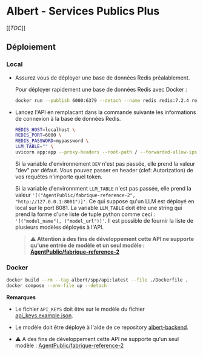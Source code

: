 # Albert - Services Publics Plus

[[_TOC_]]

## Déploiement

### Local

* Assurez vous de déployer une base de données Redis préalablement.

    Pour déployer rapidement une base de données Redis avec Docker :

    ```bash
    docker run --publish 6000:6379 --detach --name redis redis:7.2.4 redis-server --save 20 1 --loglevel warning --requirepass mypassword
    ```

* Lancez l'API en remplacant dans la commande suivante les informations de connexion à la base de données Redis.

    ```bash
    REDIS_HOST=localhost \
    REDIS_PORT=6000 \
    REDIS_PASSWORD=mypassword \
    LLM_TABLE="" \
    uvicorn app:app --proxy-headers --root-path / --forwarded-allow-ips '*' --host 0.0.0.0 --port 8000 --reload
    ```

    Si la variable d'environnement `DEV` n'est pas passée, elle prend la valeur "dev" par défaut. Vous pouvez passer en header (clef: Autorization) de vos requêtes n'importe quel token.

    Si la variable d'environnment `LLM_TABLE` n'est pas passée, elle prend la valeur `'[("AgentPublic/fabrique-reference-2", "http://127.0.0.1:8081")]'`. Ce qui suppose qu'un LLM est déployé en local sur le port 8081. La variable `LLM_TABLE` doit être une string qui prend la forme d'une liste de tuple python comme ceci : `'[("model_name"), ("model_url")]'`. Il est possible de fournir la liste de plusieurs modèles déployés à l'API.

    > **⚠️ Attention à des fins de développement cette API ne supporte qu'une entrée de modèle et un seul modèle : [AgentPublic/fabrique-reference-2](https://huggingface.co/AgentPublic/fabrique-reference-2)**

### Docker

```bash
docker build --rm --tag albert/spp/api:latest --file ./Dockerfile .
docker compose --env-file up --detach
```

**Remarques**

* Le fichier `API_KEYS` doit être sur le modèle du fichier [api_keys.example.json](./api_keys.example.json).

* Le modèle doit être déployé à l'aide de ce repository [albert-backend](https://gitlab.com/etalab-datalab/llm/albert-backend).

* ⚠️ A des fins de développement cette API ne supporte qu'un seul modèle : [AgentPublic/fabrique-reference-2](https://huggingface.co/AgentPublic/fabrique-reference-2)
